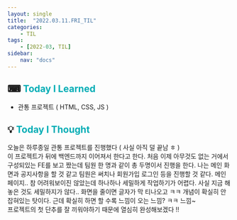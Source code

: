 ```yaml
---
layout: single
title:  "2022.03.11.FRI_TIL"
categories: 
    - TIL
tags: 
    - [2022-03, TIL]
sidebar:
    nav: "docs"
---
```



## ⌨ <a style="color:#00adb5">Today I Learned</a>
- 관통 프로젝트 ( HTML, CSS, JS )


## 💡 <a style="color:#00adb5">Today I Thought</a>
오늘은 하루종일 관통 프로젝트를 진행했다 ( 사실 아직 덜 끝남 ㅎ )<br>
이 프로젝트가 뒤에 백엔드까지 이어져서 한다고 한다. 처음 이제 아무것도 없는 거에서 구성되있는 FE를 보고 짰는데 팀원 한 명과 같이 총 두명이서 진행을 한다. 나는 메인 화면과 공지사항을 할 것 같고 팀원은 써치나 회원가입 로그인 등을 진행할 것 같다. 메인페이지.. 참 어려워보이진 않았는데 하나하나 세밀하게 작업하기가 어렵다. 사실 지금 해놓은 것도 세밀하지가 않다.. 화면을 줄이면 글자가 막 티나오고 ㅋㅋ 개념이 확실히 안 잡혀있는 탓이다. 근데 확실히 하면 할 수록 느낌이 오는 느낌? ㅋㅋ 느낌~<br>
프로젝트의 첫 단추를 잘 끼워야하기 때문에 열심히 완성해보겠다 !!